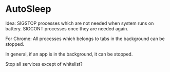 AutoSleep
=========

Idea: SIGSTOP processes which are not needed when system runs on battery. SIGCONT processes once they are needed again.

For Chrome: All processes which belongs to tabs in the background can be stopped.

In general, if an app is in the background, it can be stopped.

Stop all services except of whitelist?
